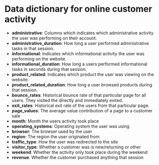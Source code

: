 # Data dictionary for online customer activity

- **administrative**: Columns which indicates which administrative activity the user was performing on their account.
- **administrative_duration**: How long a user performed administrative tasks in that session.
- **informational**: Indicates which informational activity the user was performing on the website.
- **informational_duration**: How long a users performed informational tasks in seconds during that session.
- **product_related**: Indicates which product the user was viewing on the website.
- **product_related_duration**: How long a user browsed products during that session. 
- **bounce_rates**: Historical bounce rate of that particular page for all users. They visited the directly and immediately exited.
- **exit_rates**: Historical exit rate of the users from that particular page. 
- **page_values**: The average value contribution of a page to a customer sale
- **month**: Month the users activity took place
- **operating_systems**: Operating system the user was using
- **browser**: The browser used by the user
- **region**: The region the user originated from
- **traffic_type**: How the user was redirected to the site
- **visitor_type**: Whether a customer was is new/returning or other
- **weekend**: Whether the activity only took place during the weekend
- **revenue**: Whether the customer purchased anything that session